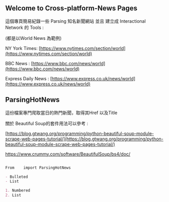 ## Welcome to Cross-platform-News Pages 

<!--
You can use the [editor on GitHub](https://github.com/NicoChen1204/Cross-platform-News/edit/master/index.md) to maintain and preview the content for your website in Markdown files.-->
<!--
Whenever you commit to this repository, GitHub Pages will run [Jekyll](https://jekyllrb.com/) to rebuild the pages in your site, from the content in your Markdown files.
-->

這個專頁簡易紀錄一些 Parsing 知名新聞網站 並且 建立成 Interactional Network 的 Tools :

(都是以World News 為範例)

NY York Times: [https://www.nytimes.com/section/world](https://www.nytimes.com/section/world)

BBC News : [https://www.bbc.com/news/world](https://www.bbc.com/news/world)

Express Daily News : [https://www.express.co.uk/news/world](https://www.express.co.uk/news/world)

## ParsingHotNews

這份檔案專門爬取當日的熱門新聞，取得其Href 以及Title

關於 Beautiful Soup的套件用法可以參考 :

[https://blog.gtwang.org/programming/python-beautiful-soup-module-scrape-web-pages-tutorial/](https://blog.gtwang.org/programming/python-beautiful-soup-module-scrape-web-pages-tutorial/)

https://www.crummy.com/software/BeautifulSoup/bs4/doc/


```markdown

From    import ParsingHotNews

- Bulleted
- List

1. Numbered
2. List

```








<!--
**Bold** and _Italic_ and `Code` text

[Link](url) and ![Image](src)
```-->
<!--
For more details see [GitHub Flavored Markdown](https://guides.github.com/features/mastering-markdown/).
-->
<!--### Jekyll Themes

Your Pages site will use the layout and styles from the Jekyll theme you have selected in your [repository settings](https://github.com/NicoChen1204/Cross-platform-News/settings). The name of this theme is saved in the Jekyll `_config.yml` configuration file.

### Support or Contact

Having trouble with Pages? Check out our [documentation](https://help.github.com/categories/github-pages-basics/) or [contact support](https://github.com/contact) and we’ll help you sort it out.
-->
